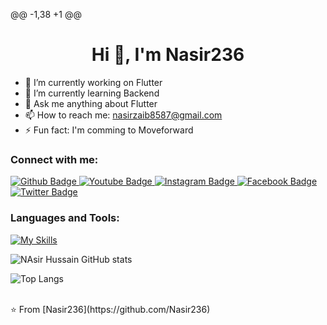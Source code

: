 
@@ -1,38 +1 @@
  <h1 align="center">Hi 👋, I'm Nasir236 </h1>
 
 - 🔭 I’m currently working on Flutter
 - 🌱 I’m currently learning Backend
 - 💬 Ask me anything about Flutter 
 - 📫 How to reach me: nasirzaib8587@gmail.com
 - ⚡ Fun fact: I'm comming to Moveforward
   
 ### Connect with me:
 <div id="badges">
   <a href="https://github.com/Nasir236">
     <img src="https://img.shields.io/badge/Github-white?style=for-the-badge&logo=Github&logoColor=black" alt="Github Badge"/>
   </a>
   <a href="https://www.youtube.com/channel/@NasirHussain-gj4pn">
     <img src="https://img.shields.io/badge/YouTube-red?style=for-the-badge&logo=youtube&logoColor=white" alt="Youtube Badge"/>
   </a>
    <a href="https://www.instagram.com/nasirzaib8587">
     <img src="https://img.shields.io/badge/Instagram-purple?style=for-the-badge&logo=instagram&logoColor=white" alt="Instagram Badge"/>
   </a>
    <a href="https://fb.com/Nasir-Hussain/100035349900432/?mibextid=JRoKG">
     <img src="https://img.shields.io/badge/Facebook-blue?style=for-the-badge&logo=facebook&logoColor=white" alt="Facebook Badge"/>
   </a>
    <a href="https://twitter.com/@NasirHussain85">
     <img src="https://img.shields.io/badge/Twitter-blue?style=for-the-badge&logo=twitter&logoColor=white" alt="Twitter Badge"/>
   </a>
 </div>
 
 ### Languages and Tools:
 [![My Skills](https://skillicons.dev/icons?i=flutter,dart,firebase,github,git,postman,figma,xd&perline=5)](https://skillicons.dev)
 
 ![NAsir Hussain GitHub stats](https://github-readme-stats.vercel.app/api?username=Nasir236&show_icons=true&theme=dark)
 
 ![Top Langs](https://github-readme-stats.vercel.app/api/top-langs/?username=Nasir236&theme=dark)
 
 
 <br>
 ⭐️ From [Nasir236](https://github.com/Nasir236)
